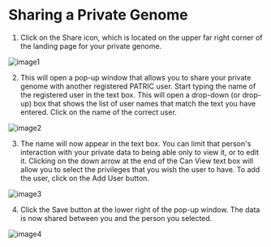 # Sharing a Private Genome

1.  Click on the Share icon, which is located on the upper far right
    corner of the landing page for your private genome.

![image1](images/image1.png)

2.  This will open a pop-up window that allows you to share your private
    genome with another registered PATRIC user. Start typing the name of
    the registered user in the text box. This will open a drop-down (or
    drop-up) box that shows the list of user names that match the text
    you have entered. Click on the name of the correct user.

![image2](images/image2.png)

3.  The name will now appear in the text box. You can limit that
    person's interaction with your private data to being able only to
    view it, or to edit it. Clicking on the down arrow at the end of the
    Can View text box will allow you to select the privileges that you
    wish the user to have. To add the user, click on the Add User
    button.

![image3](images/image3.png)

4.  Click the Save button at the lower right of the pop-up window. The
    data is now shared between you and the person you selected.

![image4](images/image4.png)
